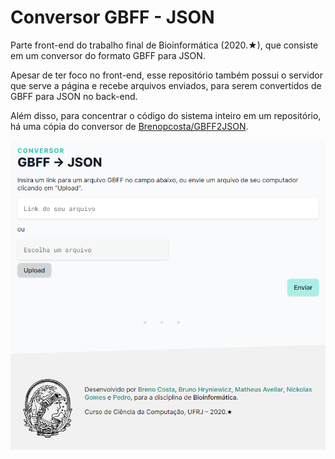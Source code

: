# Conversor GBFF - JSON

Parte front-end do trabalho final de Bioinformática (2020.★), que consiste em
um conversor do formato GBFF para JSON.

Apesar de ter foco no front-end, esse repositório também possui o servidor que
serve a página e recebe arquivos enviados, para serem convertidos de GBFF para
JSON no back-end.

Além disso, para concentrar o código do sistema inteiro em um repositório, há
uma cópia do conversor de [Brenopcosta/GBFF2JSON](https://github.com/Brenopcosta/GBFF2JSON).

![screenshot](/screenshots/2020-10-22.png)
